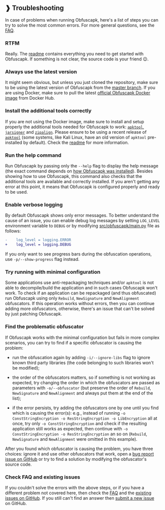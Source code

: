 ## ❱ Troubleshooting

In case of problems when running Obfuscapk, here's a list of steps you can try to solve
the most common errors. For more general questions, see the
[FAQ](https://github.com/ClaudiuGeorgiu/Obfuscapk/blob/master/docs/FAQ.md).



### RTFM

Really. The [readme](https://github.com/ClaudiuGeorgiu/Obfuscapk/blob/master/README.md)
contains everything you need to get started with Obfuscapk. If something is not clear,
the source code is your friend :wink:.



### Always use the latest version

It might seem obvious, but unless you just cloned the repository, make sure to be using
the latest version of Obfuscapk from the
[master branch](https://github.com/ClaudiuGeorgiu/Obfuscapk/tree/master). If you are
using Docker, make sure to pull the latest
[official Obfuscapk Docker image](https://hub.docker.com/r/claudiugeorgiu/obfuscapk)
from Docker Hub.



### Install the additional tools correctly

If you are not using the Docker image, make sure to install and setup properly the
additional tools needed for Obfuscapk to work:
[`apktool`](https://ibotpeaches.github.io/Apktool/),
[`jarsigner`](https://docs.oracle.com/javase/8/docs/technotes/tools/windows/jarsigner.html)
and [`zipalign`](https://developer.android.com/studio/command-line/zipalign). Please
ensure to be using a recent release of
[`apktool`](https://ibotpeaches.github.io/Apktool/) (some systems, like Kali Linux,
have an old version of `apktool` pre-installed by default). Check the
[readme](https://github.com/ClaudiuGeorgiu/Obfuscapk#from-source) for more information.



### Run the help command

Run Obfuscapk by passing only the `--help` flag to display the help message (the exact
command depends on
[how Obfuscapk was installed](https://github.com/ClaudiuGeorgiu/Obfuscapk#-usage)).
Besides showing how to use Obfuscapk, this command also checks that the additional tools
are available and correctly installed. If you aren't getting any error at this point, it
means that Obfuscapk is configured properly and ready to be used.



### Enable verbose logging

By default Obfuscapk shows only error messages. To better understand the cause of an
issue, you can enable debug log messages by setting `LOG_LEVEL` environment variable
to `DEBUG` or by modifying
[src/obfuscapk/main.py](https://github.com/ClaudiuGeorgiu/Obfuscapk/blob/master/src/obfuscapk/main.py)
file as follows:

```Diff
-    log_level = logging.ERROR
+    log_level = logging.DEBUG
```

If you only want to see progress bars during the obfuscation operations, use
`-p/--show-progress` flag instead.



### Try running with minimal configuration

Some applications use anti-repackaging techniques and/or `apktool` is not able to
decompile/build the application and in such cases Obfuscapk won't work. To check if an
application can be repackaged (and thus obfuscated) run Obfuscapk using only `Rebuild`,
`NewSignature` and `NewAlignment` obfuscators. If this operation works without errors,
then you can continue adding more obfuscators, otherwise, there's an issue that can't
be solved by just patching Obfuscapk.



### Find the problematic obfuscator

If Obfuscapk works with the minimal configuration but fails in more complex scenarios,
you can try to find if a specific obfuscator is causing the problem:

* run the obfuscation again by adding `-i/--ignore-libs` flag to ignore known third
party libraries (the code belonging to such libraries won't be modified);

* the order of the obfuscators matters, so if something is not working as expected, try
changing the order in which the obfuscators are passed as parameters with
`-o/--obfuscator` (but preserve the order of `Rebuild`, `NewSignature` and
`NewAlignment` and always put them at the end of the list);

* if the error persists, try adding the obfuscators one by one until you find which is
causing the error(s): e.g., instead of running
`-o ConstStringEncryption -o ResStringEncryption -o LibEncryption` all at once, try
only `-o ConstStringEncryption` and check if the resulting application still works as
expected, then continue with `-o ConstStringEncryption -o ResStringEncryption` an so
on (`Rebuild`, `NewSignature` and `NewAlignment` were omitted in this example).

After you found which obfuscator is causing the problem, you have three choices: ignore
it and use other obfuscators that work, open a
[bug report issue on GitHub](https://github.com/ClaudiuGeorgiu/Obfuscapk/issues/new?template=bug_report.md)
or try to find a solution by modifying the obfuscator's source code.



### Check FAQ and existing issues

If you couldn't solve the errors with the above steps, or if you have a different
problem not covered here, then check the
[FAQ](https://github.com/ClaudiuGeorgiu/Obfuscapk/blob/master/docs/FAQ.md) and the
[existing issues on GitHub](https://github.com/issues?utf8=✓&q=is%3Aissue+repo%3AClaudiuGeorgiu/Obfuscapk).
If you still can't find an answer then
[submit a new issue](https://github.com/ClaudiuGeorgiu/Obfuscapk/issues/new/choose)
on GitHub.
